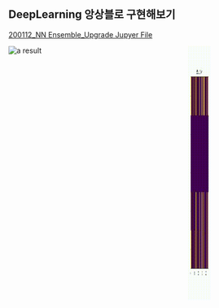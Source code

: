## DeepLearning 앙상블로 구현해보기

<a href="./Code/200112_NN Ensemble_Upgrade.ipynb">200112_NN Ensemble_Upgrade Jupyer File</a>
<br>

<div class="img1" style="float:left;width:45%">
  <div style="float:left;width:45%">
    <img src='./Result/a_result.gif' alt="a result" width="45%" height="500">
  </div>
</div>
<div class="img2" style="float:left;width:45%">
  <div style="float:right;width:45%">
    <img src='./Result/b_result.gif' alt="b result" width="45%" height="500">
  </div>
</div>

